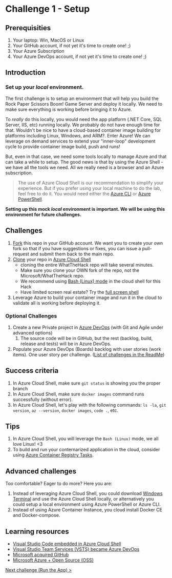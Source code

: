 # Challenge 1 - Setup

## Prerequisities

1. Your laptop: Win, MacOS or Linux
1. Your GitHub account, if not yet it's time to create one! ;)
1. Your Azure Subscription
1. Your Azure DevOps account, if not yet it's time to create one! ;)

## Introduction 

### Set up your *local* environment.

The first challenge is to setup an environment that will help you build the Rock Paper Scissors Boom! Game Server and deploy it locally. We need to make sure everything is working before bringing it to Azure.

 To *really* do this locally, you would need the app platform (.NET Core, SQL Server, IIS, etc) running locally. We probably do not have enough time for that. Wouldn't be nice to have a cloud-based container image building for platforms including Linux, Windows, and ARM?. Enter Azure! We can leverage on demand services to extend your "inner-loop" development cycle to provide container image build, push and runs!

 But, even in that case, we need some tools locally to manage Azure and that can take a while to setup. The good news is that by using the Azure Shell - we have all the tools we need.  All we really need is a browser and an Azure subscription.

> The use of Azure Cloud Shell is our recommendation to simplify your experience. But if you prefer using your local machine to do the lab, feel free to do it. You would need either the [Azure CLI](https://docs.microsoft.com/cli/azure/install-azure-cli) or [Azure PowerShell](https://docs.microsoft.com/powershell/azure/install-az-ps?view=azps-5.4.0).

 **Setting up this mock *local* environment is important. We will be using this environment for future challenges.**

## Challenges

1. [Fork](https://help.github.com/articles/fork-a-repo/) this repo in your GitHub account. We want you to create your own fork so that if you have suggestions or fixes, you can issue a pull-request and submit them back to the main repo.
2. [Clone](https://git-scm.com/book/en/v2/Git-Basics-Getting-a-Git-Repository) your repo in [Azure Cloud Shell](https://docs.microsoft.com/en-us/azure/cloud-shell/overview)
    * cloning the entire WhatTheHack repo will take several minutes. 
    * Make sure you clone your OWN fork of the repo, not the Microsoft/WhatTheHack repo.
    * We recommend using [Bash (Linux) mode](https://docs.microsoft.com/en-us/azure/cloud-shell/quickstart) in the cloud shell for this Hack
    * Have limited screen real estate? Try the [full screen shell](https://shell.azure.com/)
3. Leverage Azure to build your container image and run it in the cloud to validate all is working before deploying it.

### Optional Challenges

1. Create a new Private project in [Azure DevOps](https://docs.microsoft.com/en-us/azure/devops/organizations/projects/create-project?view=vsts&tabs=new-nav) (with Git and Agile under advanced options)
   1. The source code will be in GitHub, but the rest (backlog, build, release and tests) will be in Azure DevOps.
1. Populate your Azure DevOps (Boards) backlog with user stories (work items). One user story per challenge. ([List of challenges in the ReadMe](../README.md))

## Success criteria

1. In Azure Cloud Shell, make sure `git status` is showing you the proper branch
1. In Azure Cloud Shell, make sure `docker images` command runs successfully (without error).
1. In Azure Cloud Shell, let's play with the following commands: `ls -la`, `git version`, `az --version`, `docker images`, `code .`, etc.

## Tips

1. In Azure Cloud Shell, you will leverage the `Bash (Linux)` mode, we all love Linux! <3
1. To build and run your conternarized application in the cloud, consider using [Azure Container Registry Tasks](https://docs.microsoft.com/azure/container-registry/container-registry-tasks-overview).

## Advanced challenges

Too comfortable? Eager to do more? Here you are:

1. Instead of leveraging Azure Cloud Shell, you could download [Windows Terminal](https://github.com/microsoft/terminal) and use the Azure Cloud Shell locally, or alternatively you could setup a local environment using Azure PowerShell or Azure CLI.
2. Instead of using Azure Container Instance, you cloud install Docker CE and Docker-compose.

## Learning resources

* [Visual Studio Code embedded in Azure Cloud Shell](https://azure.microsoft.com/blog/cloudshelleditor/)
* [Visual Studio Team Services (VSTS) became Azure DevOps](https://azure.microsoft.com/blog/introducing-azure-devops/)
* [Microsoft acquired GitHub](https://news.microsoft.com/2018/06/04/microsoft-to-acquire-github-for-7-5-billion/)
* [Microsoft Azure + Open Source (OSS)](https://open.microsoft.com/)

[Next challenge (Run the App) >](./RunTheApp.md)
